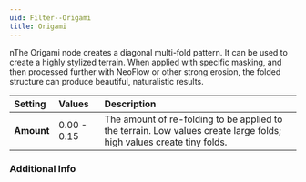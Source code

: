```yaml
---
uid: Filter--Origami
title: Origami
---
```


nThe Origami node creates a diagonal multi-fold pattern. It can be used to create a highly stylized terrain. When applied with specific masking, and then processed further with NeoFlow or other strong erosion, the folded structure can produce beautiful, naturalistic results.

| Setting    | Values      | Description                                                                                                          |
| :--------- | :---------- | :------------------------------------------------------------------------------------------------------------------- |
| **Amount** | 0.00 - 0.15 | The amount of re-folding to be applied to the terrain. Low values create large folds; high values create tiny folds. |

### Additional Info

